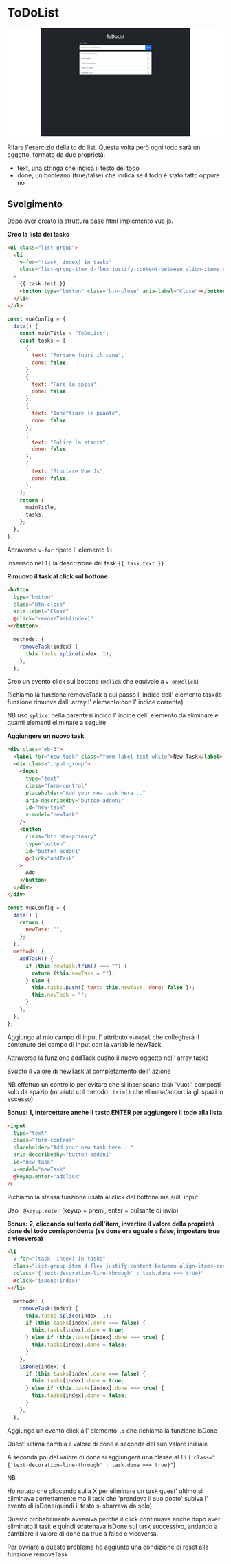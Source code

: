 # ToDoList

![thumbnail](/readme-img/thumnail.jpeg)

Rifare l'esercizio della to do list.
Questa volta però ogni todo sarà un oggetto, formato da due proprietà:

- text, una stringa che indica il testo del todo
- done, un booleano (true/false) che indica se il todo è stato fatto oppure no

## Svolgimento

Dopo aver creato la struttura base html implemento vue js.

**Creo la lista dei tasks**

```html
<ul class="list-group">
  <li
    v-for="(task, index) in tasks"
    class="list-group-item d-flex justify-content-between align-items-center"
  >
    {{ task.text }}
    <button type="button" class="btn-close" aria-label="Close"></button>
  </li>
</ul>
```

```js
const vueConfig = {
  data() {
    const mainTitle = "ToDoList";
    const tasks = [
      {
        text: "Portare fuori il cane",
        done: false,
      },
      {
        text: "Fare la spesa",
        done: false,
      },
      {
        text: "Innaffiare le piante",
        done: false,
      },
      {
        text: "Pulire la stanza",
        done: false,
      },
      {
        text: "Studiare Vue Js",
        done: false,
      },
    ];
    return {
      mainTitle,
      tasks,
    };
  },
};
```

Attraverso `v-for` ripeto l' elemento `li`

Inserisco nel `li` la descrizione del task `{{ task.text }}`

**Rimuovo il task al click sul bottone**

```html
<button
  type="button"
  class="btn-close"
  aria-label="Close"
  @click="removeTask(index)"
></button>
```

```js
  methods: {
    removeTask(index) {
      this.tasks.splice(index, 1);
    },
  },
```

Creo un evento click sul bottone (`@click` che equivale a `v-on@click`)

Richiamo la funzione removeTask a cui passo l' indice dell' elemento task(la funzione rimuove dall' array l' elemento con l' indice corrente)

NB uso `splice`: nella parentesi indico l' indice dell' elemento da eliminare e quanti elementi eliminare a seguire

**Aggiungere un nuovo task**

```html
<div class="mb-3">
  <label for="new-task" class="form-label text-white">New Task</label>
  <div class="input-group">
    <input
      type="text"
      class="form-control"
      placeholder="Add your new task here..."
      aria-describedby="button-addon1"
      id="new-task"
      v-model="newTask"
    />
    <button
      class="btn btn-primary"
      type="button"
      id="button-addon1"
      @click="addTask"
    >
      Add
    </button>
  </div>
</div>
```

```js
const vueConfig = {
  data() {
    return {
      newTask: "",
    };
  },
  methods: {
    addTask() {
      if (this.newTask.trim() === "") {
        return (this.newTask = "");
      } else {
        this.tasks.push({ text: this.newTask, done: false });
        this.newTask = "";
      }
    },
  },
};
```

Aggiungo al mio campo di input l' attributo `v-model` che collegherà il contenuto del campo di input con la variabile newTask

Attraverso la funzione addTask pusho il nuovo oggetto nell' array tasks

Svuoto il valore di newTask al completamento dell' azione

NB effettuo un controllo per evitare che si inseriscano task 'vuoti' composti solo da spazio (mi aiuto col metodo `.trim()` che elimina/accorcia gli spazi in eccesso)

**Bonus: 1, intercettare anche il tasto ENTER per aggiungere il todo alla lista**

```html
<input
  type="text"
  class="form-control"
  placeholder="Add your new task here..."
  aria-describedby="button-addon1"
  id="new-task"
  v-model="newTask"
  @keyup.enter="addTask"
/>
```

Richiamo la stessa funzione usata al click del bottone ma sull' input

Uso ` @keyup.enter` (keyup = premi, enter = pulsante di invio)

**Bonus: 2, cliccando sul testo dell'item, invertire il valore della proprietà done del todo corrispondente (se done era uguale a false, impostare true e viceversa)**

```html
<li
  v-for="(task, index) in tasks"
  class="list-group-item d-flex justify-content-between align-items-center"
  :class="{'text-decoration-line-through' : task.done === true}"
  @click="isDone(index)"
></li>
```

```js
  methods: {
    removeTask(index) {
      this.tasks.splice(index, 1);
      if (this.tasks[index].done === false) {
        this.tasks[index].done = true;
      } else if (this.tasks[index].done === true) {
        this.tasks[index].done = false;
      }
    },
    isDone(index) {
      if (this.tasks[index].done === false) {
        this.tasks[index].done = true;
      } else if (this.tasks[index].done === true) {
        this.tasks[index].done = false;
      }
    },
  },
```

Aggiungo un evento click all' elemento `li` che richiama la funzione isDone

Quest' ultima cambia il valore di done a seconda del suo valore iniziale

A seconda poi del valore di done si aggiungerà una classe al `li` (`:class="{'text-decoration-line-through' : task.done === true}"`)

NB

Ho notato che cliccando sulla X per eliminare un task quest' ultimo si eliminava correttamente ma il task che 'prendeva il suo posto' subiva l' evento di isDone(quindi il testo si sbarrava da solo).

Questo probabilmente avveniva perchè il click continuava anche dopo aver eliminato il task e quindi scatenava isDone sul task successivo, andando a cambiare il valore di done da true a false e viceversa.

Per ovviare a questo problema ho aggiunto una condizione di reset alla funzione removeTask

